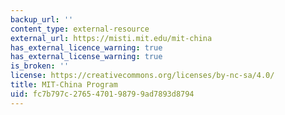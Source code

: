 ```yaml
---
backup_url: ''
content_type: external-resource
external_url: https://misti.mit.edu/mit-china
has_external_licence_warning: true
has_external_license_warning: true
is_broken: ''
license: https://creativecommons.org/licenses/by-nc-sa/4.0/
title: MIT-China Program
uid: fc7b797c-2765-4701-9879-9ad7893d8794
---
```

